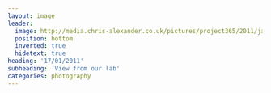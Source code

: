 ```yaml
---
layout: image
leader:
  image: http://media.chris-alexander.co.uk/pictures/project365/2011/jan/17/170111.jpg
  position: bottom
  inverted: true
  hidetext: true
heading: '17/01/2011'
subheading: 'View from our lab'
categories: photography
---
```

